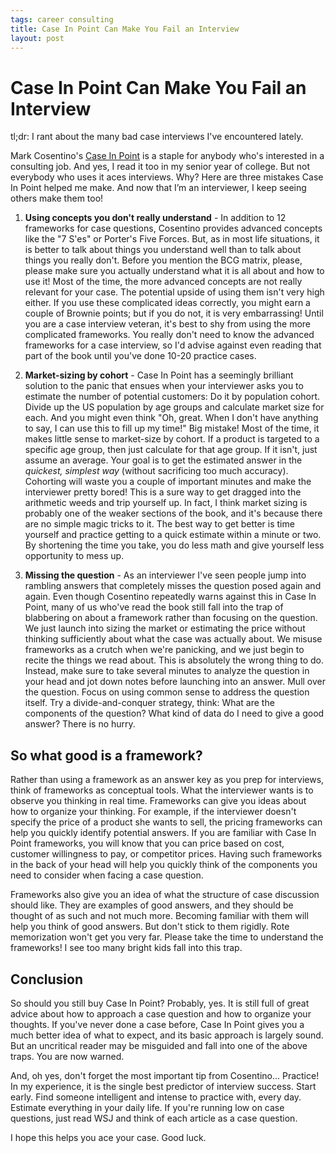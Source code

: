 ```yaml
--- 
tags: career consulting
title: Case In Point Can Make You Fail an Interview
layout: post
---
```


# Case In Point Can Make You Fail an Interview

tl;dr: I rant about the many bad case interviews I've encountered lately.

Mark Cosentino's [Case In Point][cip] is a staple for anybody who's interested in a consulting job. And yes, I read it too in my senior year of college. But not everybody who uses it aces interviews. Why? Here are three mistakes Case In Point helped me make. And now that I’m an interviewer, I keep seeing others make them too!

[cip]: http://www.amazon.com/Case-Point-Complete-Interview-Preparation/dp/0971015864

1. __Using concepts you don't really understand__ - In addition to 12 frameworks for case questions, Cosentino provides advanced concepts like the "7 S'es" or Porter's Five Forces. But, as in most life situations, it is better to talk about things you understand well than to talk about things you really don't. Before you mention the BCG matrix, please, please make sure you actually understand what it is all about and how to use it! Most of the time, the more advanced concepts are not really relevant for your case. The potential upside of using them isn't very high either. If you use these complicated ideas correctly, you might earn a couple of Brownie points; but if you do not, it is very embarrassing! Until you are a case interview veteran, it's best to shy from using the more complicated frameworks. You really don't need to know the advanced frameworks for a case interview, so I'd advise against even reading that part of the book until you've done 10-20 practice cases. 

2. __Market-sizing by cohort__ - Case In Point has a seemingly brilliant solution to the panic that ensues when your interviewer asks you to estimate the number of potential customers: Do it by population cohort. Divide up the US population by age groups and calculate market size for each. And you might even think "Oh, great. When I don't have anything to say, I can use this to fill up my time!" Big mistake! Most of the time, it makes little sense to market-size by cohort. If a product is targeted to a specific age group, then just calculate for that age group. If it isn't, just assume an average. Your goal is to get the estimated answer in the *quickest, simplest way* (without sacrificing too much accuracy). Cohorting will waste you a couple of important minutes and make the interviewer pretty bored! This is a sure way to get dragged into the arithmetic weeds and trip yourself up. In fact, I think market sizing is probably one of the weaker sections of the book, and it's because there are no simple magic tricks to it. The best way to get better is time yourself and practice getting to a quick estimate within a minute or two. By shortening the time you take, you do less math and give yourself less opportunity to mess up. 

3. __Missing the question__ - As an interviewer I've seen people jump into rambling answers that completely misses the question posed again and again. Even though Cosentino repeatedly warns against this in Case In Point, many of us who've read the book still fall into the trap of blabbering on about a framework rather than focusing on the question. We just launch into sizing the market or estimating the price without thinking sufficiently about what the case was actually about. We misuse frameworks as a crutch when we're panicking, and we just begin to recite the things we read about. This is absolutely the wrong thing to do. Instead, make sure to take several minutes to analyze the question in your head and jot down notes before launching into an answer. Mull over the question. Focus on using common sense to address the question itself. Try a divide-and-conquer strategy, think: What are the components of the question? What kind of data do I need to give a good answer? There is no hurry. 

## So what good is a framework? 

Rather than using a framework as an answer key as you prep for interviews, think of frameworks as conceptual tools. What the interviewer wants is to observe you thinking in real time. Frameworks can give you ideas about how to organize your thinking. For example, if the interviewer doesn't specify the price of a product she wants to sell, the pricing frameworks can help you quickly identify potential answers. If you are familiar with Case In Point frameworks, you will know that you can price based on cost, customer willingness to pay, or competitor prices. Having such frameworks in the back of your head will help you quickly think of the components you need to consider when facing a case question. 

Frameworks also give you an idea of what the structure of case discussion should like. They are examples of good answers, and they should be thought of as such and not much more. Becoming familiar with them will help you think of good answers. But don't stick to them rigidly. Rote memorization won't get you very far. Please take the time to understand the frameworks! I see too many bright kids fall into this trap. 

## Conclusion

So should you still buy Case In Point? Probably, yes. It is still full of great advice about how to approach a case question and how to organize your thoughts. If you've never done a case before, Case In Point gives you a much better idea of what to expect, and its basic approach is largely sound. But an uncritical reader may be misguided and fall into one of the above traps. You are now warned. 

And, oh yes, don't forget the most important tip from Cosentino... Practice! In my experience, it is the single best predictor of interview success. Start early. Find someone intelligent and intense to practice with, every day. Estimate everything in your daily life. If you're running low on case questions, just read WSJ and think of each article as a case question. 

I hope this helps you ace your case. Good luck.
